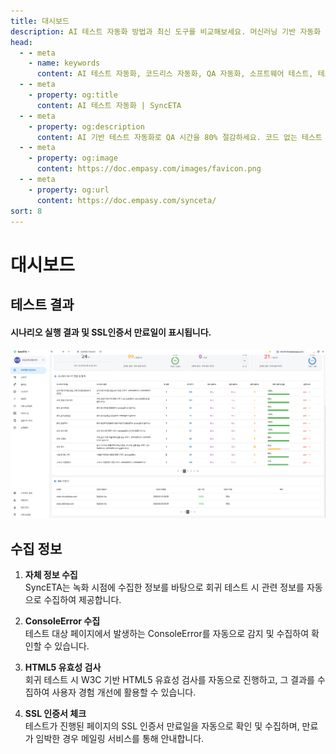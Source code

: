 ```yaml
---
title: 대시보드
description: AI 테스트 자동화 방법과 최신 도구를 비교해보세요. 머신러닝 기반 자동화 테스트로 QA 효율성을 높이는 방법을 알아봅니다.
head:
  - - meta
    - name: keywords
      content: AI 테스트 자동화, 코드리스 자동화, QA 자동화, 소프트웨어 테스트, 테스트 시나리오 생성, 코드리스 테스트, 자연어 테스트, 테스트 자동화 도구, 테스트 자동화 플랫폼, 테스트 효율화, Playwright , Selenium , QAOps, TestOps, Shift-Left 테스트, Shift‑Right 테스트
  - - meta
    - property: og:title
      content: AI 테스트 자동화 | SyncETA
  - - meta
    - property: og:description
      content: AI 기반 테스트 자동화로 QA 시간을 80% 절감하세요. 코드 없는 테스트 생성, 자연어 시나리오 작성, 다양한 플랫폼 지원으로 QA의 새로운 기준을 제시합니다.
  - - meta
    - property: og:image
      content: https://doc.empasy.com/images/favicon.png
  - - meta
    - property: og:url
      content: https://doc.empasy.com/synceta/
sort: 8
---
```


# 대시보드

## 테스트 결과

#### 시나리오 실행 결과 및 SSL인증서 만료일이 표시됩니다.

![image](./image/dashboard/dashboard.png)

## 수집 정보

1. **자체 정보 수집**  
   SyncETA는 녹화 시점에 수집한 정보를 바탕으로 회귀 테스트 시 관련 정보를 자동으로 수집하여 제공합니다.

2. **ConsoleError 수집**  
   테스트 대상 페이지에서 발생하는 ConsoleError를 자동으로 감지 및 수집하여 확인할 수 있습니다.

3. **HTML5 유효성 검사**  
   회귀 테스트 시 W3C 기반 HTML5 유효성 검사를 자동으로 진행하고, 그 결과를 수집하여 사용자 경험 개선에 활용할 수 있습니다.

4. **SSL 인증서 체크**  
   테스트가 진행된 페이지의 SSL 인증서 만료일을 자동으로 확인 및 수집하며, 만료가 임박한 경우 메일링 서비스를 통해 안내합니다.
